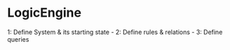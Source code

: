 # LogicEngine
1: Define System &amp; its starting state - 2: Define rules &amp; relations - 3: Define queries
